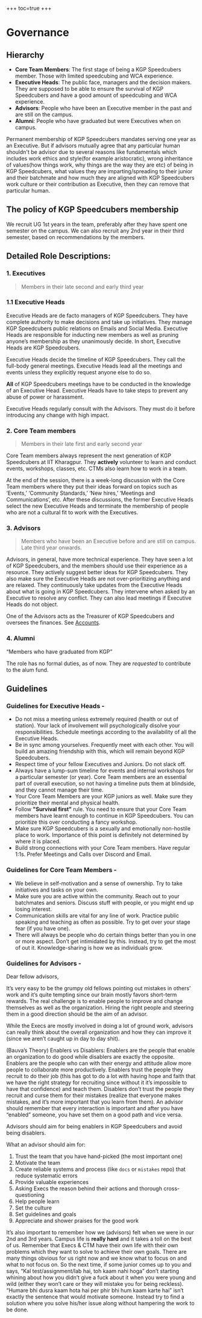 +++
toc=true
+++

# Governance

## Hierarchy

  * **Core Team Members**: The first stage of being a KGP Speedcubers member. Those with limited speedcubing and WCA experience. 
  * **Executive Heads**: The public face, managers and the decision makers. They are supposed to be able to ensure the survival of KGP Speedcubers and have a good amount of speedcubing and WCA experience.
  * **Advisors**: People who have been an Executive member in the past and are still on the campus.
  * **Alumni**: People who have graduated but were Executives when on campus.

Permanent membership of KGP Speedcubers mandates serving one year as an Executive. But if advisors mutually agree that any particular human shouldn't be advisor due to several reasons like fundamentals which includes work ethics and style(for example aristocratic), wrong inheritance of values(how things work, why things are the way they are etc) of being in KGP Speedcubers, what values they are imparting/spreading to their junior and their batchmate and how much they are aligned with KGP Speedcubers work culture or their contribution as Executive, then they can remove that particular human. 


## The policy of KGP Speedcubers membership

We recruit UG 1st years in the team, preferably after they have spent one semester on the campus. We can also recruit any 2nd year in their third semester, based on recommendations by the members.

## Detailed Role Descriptions:
### 1. Executives

> Members in their late second and early third year

### 1.1 Executive Heads

Executive Heads are de facto managers of KGP Speedcubers. They have complete authority to make decisions and take up initiatives. They manage KGP Speedcubers public relations on Emails and Social Media. Executive Heads are responsible for inducting new members as well as pruning anyone’s membership as they unanimously decide. In short, Executive Heads are KGP Speedcubers.

Executive Heads decide the timeline of KGP Speedcubers. They call the full-body general meetings. Executive Heads lead all the meetings and events unless they explicitly request anyone else to do so.

**All** of KGP Speedcubers meetings have to be conducted in the knowledge of an Executive Head. Executive Heads have to take steps to prevent any abuse of power or harassment.

Executive Heads regularly consult with the Advisors. They must do it before introducing any change with high impact.

### 2. Core Team members

> Members in their late first and early second year

Core Team members always represent the next generation of KGP Speedcubers at IIT Kharagpur. They **actively** volunteer to learn and conduct events, workshops, classes, etc. CTMs also learn how to work in a team. 

At the end of the session, there is a week-long discussion with the Core Team members where they put their ideas forward on topics such as ‘Events,’ ‘Community Standards,’ ‘New hires,’ ‘Meetings and Communications’, etc. After these discussions, the former Executive Heads select the new Executive Heads and terminate the membership of people who are not a cultural fit to work with the Executives.

### 3. Advisors

> Members who have been an Executive before and are still on campus. Late third year onwards.

Advisors, in general, have more technical experience. They have seen a lot of KGP Speedcubers, and the members should use their experience as a resource. They actively suggest better ideas for KGP Speedcubers. They also make sure the Executive Heads are not over-prioritizing anything and are relaxed. They continuously take updates from the Executive Heads about what is going in KGP Speedcubers. They intervene when asked by an Executive to resolve any conflict. They can also lead meetings if Executive Heads do not object.

One of the Advisors acts as the Treasurer of KGP Speedcubers and oversees the finances. See [Accounts](/community/accounts.md).

### 4. Alumni

“Members who have graduated from KGP”

The role has no formal duties, as of now. They are _requested_ to contribute to the alum fund.

## Guidelines

### Guidelines for Executive Heads -

* Do not miss a meeting unless extremely required (health or out of station). Your lack of involvement will psychologically disolve your responsibilities. Schedule meetings according to the availability of all the Executive Heads.
* Be in sync among yourselves. Frequently meet with each other. You will build an amazing friendship with this, which will remain beyond KGP Speedcubers.
* Respect time of your fellow Executives and Juniors. Do not slack off.
* Always have a lump-sum timeline for events and internal workshops for a particular semester (or year). Core Team members are an essential part of overall execution, so not having a timeline puts them at blindside, and they cannot manage their time.
* Your Core Team Members are your KGP juniors as well. Make sure they prioritize their mental and physical health.
* Follow **"Survival first"** rule. You need to ensure that your Core Team members have learnt enough to continue in KGP Speedcubers. You can prioritize this over conducting a fancy workshop.
* Make sure KGP Speedcubers is a sexually and emotionally non-hostile place to work. Importance of this point is definitely not determined by where it is placed.
* Build strong connections with your Core Team members. Have regular 1:1s. Prefer Meetings and Calls over Discord and Email.

### Guidelines for Core Team Members -

* We believe in self-motivation and a sense of ownership. Try to take initiatives and tasks on your own.
* Make sure you are active within the community. Reach out to your batchmates and seniors. Discuss stuff with people, or you might end up losing interest.
* Communication skills are vital for any line of work. Practice public speaking and teaching as often as possible. Try to get over your stage fear (if you have one).
* There will always be people who do certain things better than you in one or more aspect. Don’t get intimidated by this. Instead, try to get the most of out it. Knowledge-sharing is how we as individuals grow.

### Guidelines for Advisors -

Dear fellow advisors,

It’s very easy to be the grumpy old fellows pointing out mistakes in others’ work and it’s quite tempting since our brain mostly favors short-term rewards. The real challenge is to enable people to improve and change themselves as well as the organization. Hiring the right people and steering them in a good direction should be the aim of an advisor.

While the Execs are mostly involved in doing a lot of ground work, advisors can really think about the overall organization and how they can improve it (since we aren’t caught up in day to day shit).

(Bauva’s Theory) Enablers vs Disablers:
Enablers are the people that enable an organization to do good while disablers are exactly the opposite. Enablers are the people who can with their energy and attitude allow more people to collaborate more productively. Enablers trust the people they recruit to do their job (this has got to do a lot with having hope and faith that we have the right strategy for recruiting since without it it’s impossible to have that confidence) and teach them. Disablers don’t trust the people they recruit and curse them for their mistakes (realize that everyone makes mistakes, and it’s more important that you learn from them). An advisor should remember that every interaction is important and after you have “enabled” someone, you have set them on a good path and vice versa.

Advisors should aim for being enablers in KGP Speedcubers and avoid being disablers.

What an advisor should aim for:

1. Trust the team that you have hand-picked (the most important one)
2. Motivate the team
3. Create reliable systems and process (like `docs` or `mistakes` repo) that reduce systematic errors
4. Provide valuable experiences
5. Asking Execs the reason behind their actions and thorough cross-questioning
6. Help people learn
7. Set the culture
8. Set guidelines and goals
9. Appreciate and shower praises for the good work

It’s also important to remember how we (advisors) felt when we were in our 2nd and 3rd years. Campus life is **really hard** and it takes a toll on the best of us. Remember that Execs & CTM have their own life with their own problems which they want to solve to achieve their own goals. There are many things obvious for us right now and we know what to focus on and what to not focus on. So the next time, if some junior comes up to you and says, “Kal test/assignment/lab hai, toh kaam nahi hoga”  don’t starting whining about how you didn’t give a fuck about it when you were young and wild (either they won’t care or they will mistake you for being reckless). “Humare bhi dusra kaam hota hai per phir bhi hum kaam karte hai” isn’t exactly the sentence that would motivate someone. Instead try to find a solution where you solve his/her issue along without hampering the work to be done.


